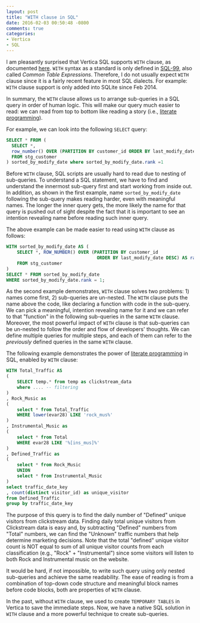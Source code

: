 ```yaml
---
layout: post
title: "WITH clause in SQL"
date: 2016-02-03 00:50:48 -0800
comments: true
categories: 
- Vertica
- SQL
---
```


I am pleasantly surprised that Vertica SQL supports `WITH` clause, as documented [here](https://my.vertica.com/docs/7.1.x/HTML/index.htm#Authoring/AnalyzingData/Queries/WITHClausesInSELECT.htm).
`WITH` syntax as a standard is only defined in [SQL-99](https://en.wikipedia.org/wiki/SQL:1999), also called *Common Table Expressions*. 
Therefore, I do not usually expect `WITH` clause since it is a fairly recent feature in most SQL dialects. 
For example: `WITH` clause support is only added into SQLite since Feb 2014.

In summary, the `WITH` clause allows us to arrange sub-queries in a SQL query in order of human logic. 
This will make our query much easier to read: we can read from top to bottom like reading a story (i.e., [literate programming](https://en.wikipedia.org/wiki/Literate_programming)). 

<!--more-->

For example, we can look into the following `SELECT` query:

``` sql Hard to read
SELECT * FROM (
  SELECT *,
  row_number() OVER (PARTITION BY customer_id ORDER BY last_modify_date DESC) AS rank 
  FROM stg_customer
) sorted_by_modify_date where sorted_by_modify_date.rank =1
```

Before `WITH` clause, SQL scripts are usually hard to read due to nesting of sub-queries. 
To understand a SQL statement, we have to find and understand the innermost sub-query first and start working from inside out.
In addition, as shown in the first example, name `sorted_by_modify_date` following the sub-query makes reading harder, even with meaningful names.
The longer the inner query gets, the more likely the name for that query is pushed out of sight despite the fact that it is important to see an intention revealing name before reading such inner query.

The above example can be made easier to read using `WITH` clause as follows:

``` sql Easy to read
WITH sorted_by_modify_date AS (
    SELECT *, ROW_NUMBER() OVER (PARTITION BY customer_id 
                                  ORDER BY last_modify_date DESC) AS rank 
    FROM stg_customer
)
SELECT * FROM sorted_by_modify_date
WHERE sorted_by_modify_date.rank = 1;  
```

As the second example demonstrates, `WITH` clause solves two problems: 1) names come first, 2) sub-queries are un-nested.
The `WITH` clause puts the name above the code, like declaring a function with code in the sub-query.
We can pick a meaningful, intention revealing name for it and we can refer to that "function" in the following sub-queries in the same `WITH` clause. 
Moreover, the most powerful impact of `WITH` clause is that sub-queries can be un-nested to follow the order and flow of developers' thoughts.
We can define multiple queries for multiple steps, and each of them can refer to the *previously* defined queries in the same `WITH` clause.

The following example demonstrates the power of [literate programming](https://en.wikipedia.org/wiki/Literate_programming) in SQL, enabled by `WITH` clause:

``` sql Traffic classification of a Music website
WITH Total_Traffic AS
(
    SELECT temp.* from temp as clickstream_data
    where .... -- filtering
)
, Rock_Music as
(
    select * from Total_Traffic
    WHERE lower(evar28) LIKE 'rock_mus%'
)
, Instrumental_Music as
(
    select * from Total
    WHERE evar28 LIKE '%[ins_mus]%'
)
, Defined_Traffic as
(
    select * from Rock_Music
    UNION
    select * from Instrumental_Music
)
select traffic_date_key
, count(distinct visitor_id) as unique_visitor
from Defined_Traffic 
group by traffic_date_key
```

The purpose of this query is to find the daily number of "Defined" unique visitors from clickstream data. 
Finding daily total unique visitors from Clickstream data is easy and, by subtracting "Defined" numbers from "Total" numbers, we can find the "Unknown" traffic numbers that help determine marketing decisions.
Note that the total "defined" unique visitor count is NOT equal to sum of all unique visitor counts from each classification (e.g., "Rock" + "Instrumental") since some visitors will listen to both Rock and Instrumental music on the website.

It would be hard, if not impossible, to write such query using only nested sub-queries and achieve the same readability.
The ease of reading is from a combination of top-down code structure and meaningful block names before code blocks, both are properties of `WITH` clause.

In the past, without `WITH` clause, we used to create `TEMPORARY TABLES` in Vertica to save the immediate steps.
Now, we have a native SQL solution in `WITH` clause and a more powerful technique to create sub-queries.
